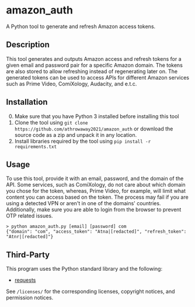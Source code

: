 # amazon_auth
A Python tool to generate and refresh Amazon access tokens.

## Description

This tool generates and outputs Amazon access and refresh tokens for a given email and password pair for a specific Amazon domain. The tokens are also stored to allow refreshing instead of regenerating later on. The generated tokens can be used to access APIs for different Amazon services such as Prime Video, ComiXology, Audacity, and e.t.c.

## Installation

0. Make sure that you have Python 3 installed before installing this tool
1. Clone the tool using `git clone https://github.com/athrowaway2021/amazon_auth` or download the source code as a zip and unpack it in any location.
2. Install libraries required by the tool using `pip install -r requirements.txt`

## Usage

To use this tool, provide it with an email, password, and the domain of the API. Some services, such as ComiXology, do not care about which domain you chose for the token, whereas, Prime Video, for example, will limit what content you can access based on the token. The process may fail if you are using a detected VPN or aren't in one of the domains' countries. Additionally, make sure you are able to login from the browser to prevent OTP related issues.

```
> python amazon_auth.py [email] [password] com
{"domain": "com", "access_token": "Atna|[redacted]", "refresh_token": "Atnr|[redacted]"}
```

## Third-Party
This program uses the Python standard library and the following:
  - [requests](https://github.com/psf/requests)

See `/licenses/` for the corresponding licenses, copyright notices, and permission notices.
